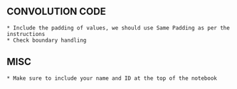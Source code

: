 ## CONVOLUTION CODE
    * Include the padding of values, we should use Same Padding as per the instructions
    * Check boundary handling 

## MISC
    * Make sure to include your name and ID at the top of the notebook